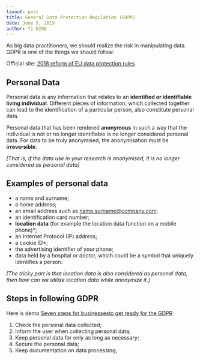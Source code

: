```yaml
---
layout: post
title: General Data Protection Regulation (GDPR)
date: June 5, 2019
author: Yi DING
---
```


As big data practitioners, we should realize the risk in manipulating data. GDPR is one of the things we should follow.

Official site: [2018 reform of EU data protection rules](https://ec.europa.eu/commission/priorities/justice-and-fundamental-rights/data-protection/2018-reform-eu-data-protection-rules_en)

## Personal Data

Personal data is any information that relates to an **identified or identifiable living individual**. Different pieces of information, which collected together can lead to the identification of a particular person, also constitute personal data.

Personal data that has been rendered **anonymous** in such a way that the individual is not or no longer identifiable is no longer considered personal data. For data to be truly anonymised, the anonymisation must be **irreversible**.

*[That is, if the data use in your research is anonymised, it is no longer considered as personal data]*

## Examples of personal data

- a name and surname;
- a home address;
- an email address such as [name.surname@company.com](mailto:name.surname@company.com);
- an identification card number;
- **location data** (for example the location data function on a mobile phone)*;
- an Internet Protocol (IP) address;
- a cookie ID*;
- the advertising identifier of your phone;
- data held by a hospital or doctor, which could be a symbol that uniquely identifies a person.

*[The tricky part is that location data is also considered as personal data, then how can we utilize location data while anonymize it.]*

## Steps in following GDPR

Here is demo [Seven steps for businessesto get ready for the GDPR](https://ec.europa.eu/commission/sites/beta-political/files/ds-02-18-544-en-n.pdf)

1. Check the personal data collected;
2. Inform the user when collecting personal data;
3. Keep personal data for only as long as necessary;
4. Secure the personal data;
5. Keep ducumentation on data processing;
